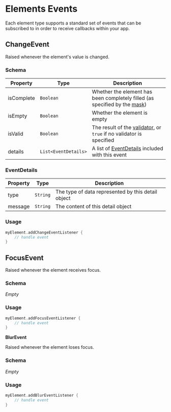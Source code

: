 # Elements Events

Each element type supports a standard set of events that can be subscribed to in order to receive
callbacks within your app.

## ChangeEvent

Raised whenever the element's value is changed.

### Schema

| Property   | Type                 | Description                                                                                                   |
|------------|----------------------|---------------------------------------------------------------------------------------------------------------|
| isComplete | `Boolean`            | Whether the element has been completely filled (as specified by the [mask](/docs/TextElement.md/#valdiators)) |
| isEmpty    | `Boolean`            | Whether the element is empty                                                                                  |
| isValid    | `Boolean`            | The result of the [validator](/docs/TextElement.md/#valdiators), or `true` if no validator is specified       |
| details    | `List<EventDetails>` | A list of [EventDetails](#eventdetails) included with this event                                              |

### EventDetails

| Property | Type     | Description                                        |
|----------|----------|----------------------------------------------------|
| type     | `String` | The type of data represented by this detail object |
| message  | `String` | The content of this detail object                  |

### Usage

```kotlin
myElement.addChangeEventListener {
    // handle event
}
```

## FocusEvent

Raised whenever the element receives focus.

### Schema

*Empty*

### Usage

```kotlin
myElement.addFocusEventListener {
    // handle event
}
```

**BlurEvent**

Raised whenever the element loses focus.

### Schema

*Empty*

### Usage

```kotlin
myElement.addBlurEventListener {
    // handle event
}
```